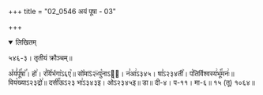 +++
title = "02_0546 अयं पूषा - 03"

+++
<details open><summary>लिखितम्</summary>

५४६-३। तृतीयं क्रौञ्चम्॥

अ꣤यं꣣पू꣤꣯षा꣥꣯। हो꣢। र꣣यि꣤र्भगा꣥ऽ६ए꣥॥ सो꣡माऽ᳒२ᳲ᳒पु꣡नाऽ२᳐। न꣣आ꣢ऽ३४५। षा꣣ऽ२३४ती꣥। प꣡तिर्विश्वस्य꣢भू꣡꣯मनः꣢॥ विय꣡ख्याऽ२३द्रो꣢॥ दसी꣡꣯ऊऽ२३ भा꣢ऽ३४३इ। ओ꣡ऽ२३४५इ॥ डा॥ दी-४। प-११। मा-६॥ १५ (तू) १०६४॥
</details>